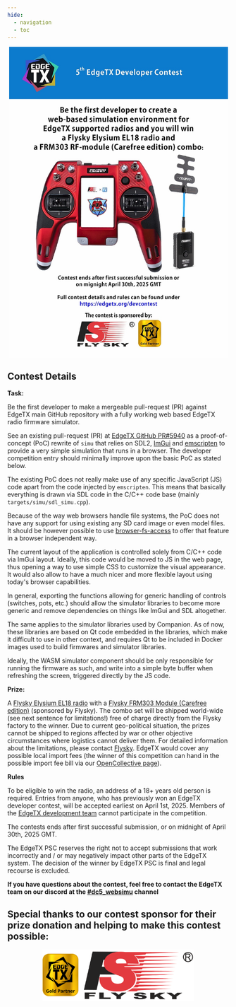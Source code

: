```yaml
---
hide:
  - navigation
  - toc
---
```


<p></p> 
<p align="center">
<a><img src="/assets/dc5_poster.jpg?raw=true" align="center" width="497"></a>
</P>

## **Contest Details**

**Task:**

Be the first developer to make a mergeable pull-request (PR) against EdgeTX main GitHub repository with a fully working web based EdgeTX radio firmware simulator.

See an existing pull-request (PR) at [EdgeTX GitHub PR#5940](https://github.com/EdgeTX/edgetx/pull/5940) as a proof-of-concept (PoC) rewrite of `simu` that relies on SDL2, [ImGui](https://github.com/ocornut/imgui) and [emscripten](https://emscripten.org/) to provide a very simple simulation that runs in a browser. The developer competition entry should minimally improve upon the basic PoC as stated below.

The existing PoC does not really make use of any specific JavaScript (JS) code apart from the code injected by `emscripten`. This means that basically everything is drawn via SDL code in the C/C++ code base (mainly `targets/simu/sdl_simu.cpp`).

Because of the way web browsers handle file systems, the PoC does not have any support for using existing any SD card image or even model files. It should be however possible to use [browser-fs-access](https://github.com/GoogleChromeLabs/browser-fs-access) to offer that feature in a browser independent way.

The current layout of the application is controlled solely from C/C++ code via ImGui layout. Ideally, this code would be moved to JS in the web page, thus opening a way to use simple CSS to customize the visual appearance. It would also allow to have a much nicer and more flexible layout using today's browser capabilities.

In general, exporting the functions allowing for generic handling of controls (switches, pots, etc.) should allow the simulator libraries to become more generic and remove dependencies on things like ImGui and SDL altogether.

The same applies to the simulator libraries used by Companion. As of now, these libraries are based on Qt code embedded in the libraries, which make it difficult to use in other context, and requires Qt to be included in Docker images used to build firmwares and simulator libraries.

Ideally, the WASM simulator component should be only responsible for running the firmware as such, and write into a simple byte buffer when refreshing the screen, triggered directly by the JS code.

**Prize:**

A [Flysky Elysium EL18 radio](https://www.flysky-cn.com/el18description) with a [Flysky FRM303 Module (Carefree edition)](https://www.flysky-cn.com/frm303description) (sponsored by Flysky). The combo set will be shipped world-wide (see next sentence for limitations!) free of charge directly from the Flysky factory to the winner. Due to current geo-political situation, the prizes cannot be shipped to regions affected by war or other objective circumstances where logistics cannot deliver them. For detailed information about the limitations, please contact [Flysky](mailto:flyskyrc@flysky-cn.net). EdgeTX would cover any possible local import fees (the winner of this competition can hand in the possible import fee bill via our [OpenCollective page](https://opencollective.com/edgetx/expenses/new)).


**Rules**

To be eligible to win the radio, an address of a 18+ years old person is required. Entries from anyone, who has previously won an EdgeTX developer contest, will be accepted earliest on April 1st, 2025. Members of the <a href="https://edgetx.org/bylaws/#edgetx-development-team">EdgeTX development team</a> cannot participate in the competition.

The contests ends after first successful submission, or on midnight of April 30th, 2025 GMT.

The EdgeTX PSC reserves the right not to accept submissions that work incorrectly and / or may negatively impact other parts of the EdgeTX system. The decision of the winner by EdgeTX PSC is final and legal recourse is excluded.


**If you have questions about the contest, feel free to contact the EdgeTX team on our discord at the [#dc5_websimu](https://discord.com/channels/839849772864503828/1343989454464876604) channel**


## **Special thanks to our contest sponsor for their prize donation and helping to make this contest possible:**

<p></p> 
<p align="center">
<a href="https://www.flysky-cn.com/" target="_blank"><img src="/assets/FlySkyGold.png?raw=true" align="center" width="344"></a>
</p>
